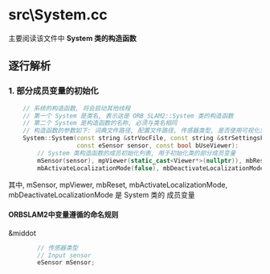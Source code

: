# src\System.cc

主要阅读该文件中 **System 类的构造函数**


## 逐行解析

### 1. 部分成员变量的初始化

```c++
    // 系统的构造函数, 将会启动其他线程
    // 第一个 System 是类名, 表示这是 ORB_SLAM2::System 类的构造函数
    // 第二个 System 是构造函数的名称, 必须与类名相同
    // 构造函数的参数如下: 词典文件路径, 配置文件路径, 传感器类型, 是否使用可视化界面
    System::System(const string &strVocFile, const string &strSettingsFile,
                   const eSensor sensor, const bool bUseViewer):
        // System 类构造函数的成员初始化列表, 用于初始化类的部分成员变量
        mSensor(sensor), mpViewer(static_cast<Viewer*>(nullptr)), mbReset(false),
        mbActivateLocalizationMode(false), mbDeactivateLocalizationMode(false)
```

其中, mSensor, mpViewer, mbReset, mbActivateLocalizationMode, mbDeactivateLocalizationMode 是 System 类的 成员变量

#### ORBSLAM2中变量遵循的命名规则

&middot 

```c++
        // 传感器类型
        // Input sensor
        eSensor mSensor;



```


